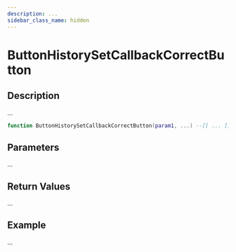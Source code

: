 ```yaml
---
description: ...
sidebar_class_name: hidden
---
```


# ButtonHistorySetCallbackCorrectButton

## Description

...

```lua
function ButtonHistorySetCallbackCorrectButton(param1, ...) --[[ ... ]] end
```

## Parameters

...

## Return Values

...

## Example

...

